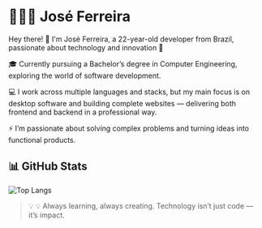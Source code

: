 # 🧑🏻‍💻 José Ferreira

Hey there! 👋
I'm José Ferreira, a 22-year-old developer from Brazil, passionate about technology and innovation 🚀

🎓 Currently pursuing a Bachelor’s degree in Computer Engineering, exploring the world of software development.

💻 I work across multiple languages and stacks, but my main focus is on desktop software and building complete websites — delivering both frontend and backend in a professional way.

⚡ I’m passionate about solving complex problems and turning ideas into functional products.  

## 📊 GitHub Stats
![Top Langs](https://github-readme-stats.vercel.app/api/top-langs/?username=realjoseferreira&layout=compact&theme=radical)

> 💡 💡 Always learning, always creating.
Technology isn’t just code — it’s impact.
